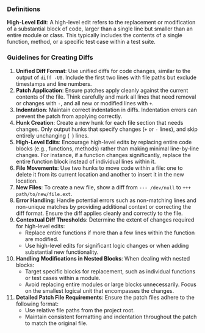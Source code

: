 ### Definitions

**High-Level Edit**: A high-level edit refers to the replacement or modification of a substantial block of code, larger than a single line but smaller than an entire module or class. This typically includes the contents of a single function, method, or a specific test case within a test suite.

### Guidelines for Creating Diffs

1. **Unified Diff Format**: Use unified diffs for code changes, similar to the output of `diff -U0`. Include the first two lines with file paths but exclude timestamps and line numbers.
2. **Patch Application**: Ensure patches apply cleanly against the current contents of the file. Think carefully and mark all lines that need removal or changes with `-`, and all new or modified lines with `+`.
3. **Indentation**: Maintain correct indentation in diffs. Indentation errors can prevent the patch from applying correctly.
4. **Hunk Creation**: Create a new hunk for each file section that needs changes. Only output hunks that specify changes (`+` or `-` lines), and skip entirely unchanging (` `) lines.
5. **High-Level Edits**: Encourage high-level edits by replacing entire code blocks (e.g., functions, methods) rather than making minimal line-by-line changes. For instance, if a function changes significantly, replace the entire function block instead of individual lines within it.
6. **File Movements**: Use two hunks to move code within a file: one to delete it from its current location and another to insert it in the new location.
7. **New Files**: To create a new file, show a diff from `--- /dev/null` to `+++ path/to/new/file.ext`.
8. **Error Handling**: Handle potential errors such as non-matching lines and non-unique matches by providing additional context or correcting the diff format. Ensure the diff applies cleanly and correctly to the file.
9. **Contextual Diff Thresholds**: Determine the extent of changes required for high-level edits:
    - Replace entire functions if more than a few lines within the function are modified.
    - Use high-level edits for significant logic changes or when adding substantial new functionality.
10. **Handling Modifications in Nested Blocks**: When dealing with nested blocks:
    - Target specific blocks for replacement, such as individual functions or test cases within a module.
    - Avoid replacing entire modules or large blocks unnecessarily. Focus on the smallest logical unit that encompasses the changes.
11. **Detailed Patch File Requirements**: Ensure the patch files adhere to the following format:
    - Use relative file paths from the project root.
    - Maintain consistent formatting and indentation throughout the patch to match the original file.
